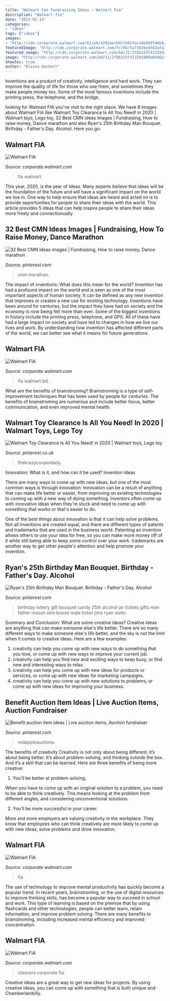 ```yaml
---
title: "Walmart Cmn Fundraising Ideas ~ Walmart Fia"
description: "Walmart fia"
date: "2023-02-13"
categories:
- "ideas"
tags: ["ideas"]
images:
- "http://cdn.corporate.walmart.com/61/e8/4292aecb41fe81fac14b569f46b6/game-sub-saharan-africa_129859788308192413.jpg"
featuredImage: "http://cdn.corporate.walmart.com/fc/8b/5a73835e45d2afa3c329055a008d/clean-path-cleaners.jpg"
featured_image: "http://cdn.corporate.walmart.com/bd/31/2f0b225f413293d89a09462341e3/ceo-doug-mcmillon-at-2014-us-manufacturing-summit.jpg"
image: "http://cdn.corporate.walmart.com/bd/31/2f0b225f413293d89a09462341e3/ceo-doug-mcmillon-at-2014-us-manufacturing-summit.jpg"
ShowToc: true
author: "Alaina Hackett"
---
```



Inventions are a product of creativity, intelligence and hard work. They can improve the quality of life for those who use them, and sometimes they make people money too. Some of the most famous inventions include the printing press, the telephone, and the bridge.

	

		
looking for Walmart FIA you've visit to the right place. We have 8 Images about Walmart FIA like Walmart Toy Clearance Is All You Need! in 2020 | Walmart toys, Lego toy, 32 Best CMN ideas images | Fundraising, How to raise money, Dance marathon and also Ryan&#039;s 25th Birthday Man Bouquet. Birthday - Father&#039;s Day. Alcohol. Here you go:
		
    
## Walmart FIA

<img loading=lazy src="http://cdn.corporate.walmart.com/af/ce/8d700db445478ac458ed6cf3e9d6/6922-walmartpickup-022.jpg" onerror="this.onerror=null;this.src='https://tse3.mm.bing.net/th?id=OIP.aigVtMPKpbZBy8DZuyVBzAHaEP&amp;pid=15.1';" alt="Walmart FIA">

_Source: corporate.walmart.com_

>fia walmart. 

	

This year, 2020, is the year of Ideas. Many experts believe that ideas will be the foundation of the future and will have a significant impact on the world we live in. One way to help ensure that ideas are heard and acted on is to provide opportunities for people to share their ideas with the world. This article provides 5 ideas that can help inspire people to share their ideas more freely and connectionually.

    
## 32 Best CMN Ideas Images | Fundraising, How To Raise Money, Dance Marathon

<img loading=lazy src="https://i.pinimg.com/474x/23/42/dc/2342dc939c1ca271b6d4516550e12c1a--good-fundraising-ideas-dance-marathon.jpg?nii=t" onerror="this.onerror=null;this.src='https://tse1.mm.bing.net/th?id=OIP.JsXWdcQiS78XzkQb0zKvfQAAAA&amp;pid=15.1';" alt="32 Best CMN ideas images | Fundraising, How to raise money, Dance marathon">

_Source: pinterest.com_

>cmn marathon. 

	

The impact of inventions: What does this mean for the world?
Invention has had a profound impact on the world and is seen as one of the most important aspects of human society. It can be defined as any new invention that improves or creates a new use for existing technology. Inventions have been around for centuries, but the impact they have had on society and the economy is now being felt more than ever. Some of the biggest inventions in history include the printing press, telephone, and GPS. All of these have had a large impact on society and have led to changes in how we live our lives and work. By understanding how invention has affected different parts of the world, we can better see what it means for future generations.

    
## Walmart FIA

<img loading=lazy src="http://cdn.corporate.walmart.com/bd/31/2f0b225f413293d89a09462341e3/ceo-doug-mcmillon-at-2014-us-manufacturing-summit.jpg" onerror="this.onerror=null;this.src='https://tse1.mm.bing.net/th?id=OIP.v5cAk6-NRnLqRNSwbhtRdwHaE8&amp;pid=15.1';" alt="Walmart FIA">

_Source: corporate.walmart.com_

>fia walmart bd. 

	

What are the benefits of brainstroming?
Brainstroming is a type of self-improvement techniques that has been used by people for centuries. The benefits of brainstroming are numerous and include better focus, better communication, and even improved mental health.

    
## Walmart Toy Clearance Is All You Need! In 2020 | Walmart Toys, Lego Toy

<img loading=lazy src="https://i.pinimg.com/originals/be/81/d1/be81d1edadc4b4c4375a5064033574e0.jpg" onerror="this.onerror=null;this.src='https://tse3.mm.bing.net/th?id=OIP.wl_G5RgTtKXvffJv2MNtdQHaFj&amp;pid=15.1';" alt="Walmart Toy Clearance Is All You Need! in 2020 | Walmart toys, Lego toy">

_Source: pinterest.co.uk_

>thekrazycouponlady. 

	

Innovation: What is it, and how can it be used?
Invention Ideas

There are many ways to come up with new ideas, but one of the most common ways is through innovation. Innovation can be a result of anything that can make life better or easier, from improving on existing technologies to coming up with a new way of doing something. Inventors often come up with innovative ideas when they're stuck and need to come up with something that works or that's easier to do.

One of the best things about innovation is that it can help solve problems. Not all inventions are created equal, and there are different types of patents and trademarks that are used in the business world. Patenting an invention allows others to use your idea for free, so you can make more money off of it while still being able to keep some control over your work. trademarks are another way to get other people's attention and help promote your invention.

    
## Ryan&#039;s 25th Birthday Man Bouquet. Birthday - Father&#039;s Day. Alcohol

<img loading=lazy src="https://i.pinimg.com/originals/7d/a5/13/7da513419b2da5f3d5f9a9ce95e0e3f4.jpg" onerror="this.onerror=null;this.src='https://tse2.mm.bing.net/th?id=OIP.N1zummVzlptjSticSlg4ZwHaKF&amp;pid=15.1';" alt="Ryan&#039;s 25th Birthday Man Bouquet. Birthday - Father&#039;s Day. Alcohol">

_Source: pinterest.com_

>birthday lottery gift bouquet candy 25th alcohol jar tickets gifts man father mason slim booze male ticket jims ryan sister. 

	

Summary and Conclusion: What are some creative ideas?
Creative ideas are anything that can make someone else's life better. There are so many different ways to make someone else's life better, and the sky is not the limit when it comes to creative ideas. Here are a few examples: 
1) creativity can help you come up with new ways to do something that you love, or come up with new ways to improve your current job. 
2) creativity can help you find new and exciting ways to keep busy, or find new and interesting ways to relax. 
3) creativity can help you come up with new ideas for products or services, or come up with new ideas for marketing campaigns. 
4) creativity can help you come up with new solutions to problems, or come up with new ideas for improving your business.

    
## Benefit Auction Item Ideas | Live Auction Items, Auction Fundraiser

<img loading=lazy src="https://i.pinimg.com/originals/22/f6/d3/22f6d38a05c259bc433a020ed77d60ee.jpg" onerror="this.onerror=null;this.src='https://tse4.mm.bing.net/th?id=OIP.2hJb5c-DNkKrXC_YaQ9P0QHaER&amp;pid=15.1';" alt="Benefit auction item ideas | Live auction items, Auction fundraiser">

_Source: pinterest.com_

>redappleauctions. 

	

The benefits of creativity
Creativity is not only about being different; it’s about being better. It’s about problem-solving, and thinking outside the box. And it’s a skill that can be learned. Here are three benefits of being more creative:
1. You’ll be better at problem-solving.

When you have to come up with an original solution to a problem, you need to be able to think creatively. This means looking at the problem from different angles, and considering unconventional solutions.

2. You’ll be more successful in your career.

More and more employers are valuing creativity in the workplace. They know that employees who can think creatively are more likely to come up with new ideas, solve problems and drive innovation.

    
## Walmart FIA

<img loading=lazy src="http://cdn.corporate.walmart.com/61/e8/4292aecb41fe81fac14b569f46b6/game-sub-saharan-africa_129859788308192413.jpg" onerror="this.onerror=null;this.src='https://tse1.mm.bing.net/th?id=OIP.96p_OuC8OvxQoOPt2Bw3WgHaE7&amp;pid=15.1';" alt="Walmart FIA">

_Source: corporate.walmart.com_

>fia. 

	

The use of technology to improve mental productivity has quickly become a popular trend. In recent years, brainstroming, or the use of digital resources to improve thinking skills, has become a popular way to succeed in school and work. This type of learning is based on the premise that by using flashcards and other technologies, people can better learn, retain information, and improve problem solving. There are many benefits to brainstroming, including increased mental efficiency and improved concentration.

    
## Walmart FIA

<img loading=lazy src="http://cdn.corporate.walmart.com/fc/8b/5a73835e45d2afa3c329055a008d/clean-path-cleaners.jpg" onerror="this.onerror=null;this.src='https://tse1.mm.bing.net/th?id=OIP.Nz4oYU_cZfU--Wc8LiNkMwHaE8&amp;pid=15.1';" alt="Walmart FIA">

_Source: corporate.walmart.com_

>cleaners corporate fia. 

	

Creative ideas are a great way to get new ideas for projects. By using creative ideas, you can come up with something that is both unique and Chamberlainbilly.

